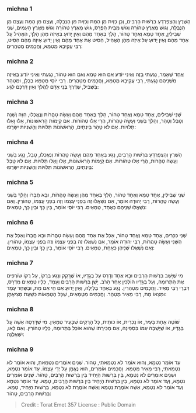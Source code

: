 
### michna 1
הַשֶּׁרֶץ וְהַצְּפַרְדֵּעַ בִּרְשׁוּת הָרַבִּים, וְכֵן כַּזַּיִת מִן הַמֵּת וְכַזַּיִת מִן הַנְּבֵלָה, וְעֶצֶם מִן הַמֵּת וְעֶצֶם מִן הַנְּבֵלָה, וְגוּשׁ מֵאֶרֶץ טְהוֹרָה וְגוּשׁ מִבֵּית הַפְּרָס, גּוּשׁ מֵאֶרֶץ טְהוֹרָה וְגוּשׁ מֵאֶרֶץ הָעַמִּים, שְׁנֵי שְׁבִילִין, אֶחָד טָמֵא וְאֶחָד טָהוֹר, הָלַךְ בְּאַחַד מֵהֶם וְאֵין יָדוּעַ בְּאֵיזֶה מֵהֶן הָלַךְ, הֶאֱהִיל עַל אַחַד מֵהֶם וְאֵין יָדוּעַ עַל אֵיזֶה מֵהֶן הֶאֱהִיל, הִסִּיט אֶת אַחַד מֵהֶם וְאֵין יָדוּעַ אֵיזֶה מֵהֶם הִסִּיט, רַבִּי עֲקִיבָא מְטַמֵּא, וַחֲכָמִים מְטַהֲרִים: 

### michna 2
אֶחָד שֶׁאָמַר, נָגַעְתִּי בָזֶה וְאֵינִי יוֹדֵעַ אִם הוּא טָמֵא וְאִם הוּא טָהוֹר, נָגַעְתִּי וְאֵינִי יוֹדֵעַ בְּאֵיזֶה מִשְּׁנֵיהֶם נָגַעְתִּי, רַבִּי עֲקִיבָא מְטַמֵּא, וַחֲכָמִים מְטַהֲרִים. רַבִּי יוֹסֵי מְטַמֵּא בְכֻלָּן, וּמְטַהֵר בַּשְּׁבִיל, שֶׁדֶּרֶךְ בְּנֵי אָדָם לַהֲלֹךְ וְאֵין דַּרְכָּם לִגָּע: 

### michna 3
שְׁנֵי שְׁבִילִים, אֶחָד טָמֵא וְאֶחָד טָהוֹר, הָלַךְ בְּאַחַד מֵהֶם וְעָשָׂה טָהֳרוֹת וְנֶאֱכְלוּ, הִזָּה וְשָׁנָה וְטָבַל וְטָהַר, וְהָלַךְ בַּשֵּׁנִי וְעָשָׂה טָהֳרוֹת, הֲרֵי אֵלּוּ טְהוֹרוֹת. אִם קַיָּמוֹת הָרִאשׁוֹנוֹת, אֵלּוּ וָאֵלּוּ תְּלוּיוֹת. אִם לֹא טָהַר בֵּינְתַיִם, הָרִאשׁוֹנוֹת תְּלוּיוֹת וְהַשְּׁנִיּוֹת יִשָּׂרֵפוּ: 

### michna 4
הַשֶּׁרֶץ וְהַצְּפַרְדֵּעַ בִּרְשׁוּת הָרַבִּים, נָגַע בְּאַחַד מֵהֶם וְעָשָׂה טָהֳרוֹת וְנֶאֱכְלוּ, טָבַל, נָגַע בַּשֵּׁנִי וְעָשָׂה טָהֳרוֹת, הֲרֵי אֵלּוּ טְהוֹרוֹת. אִם קַיָּמוֹת הָרִאשׁוֹנוֹת, אֵלּוּ וָאֵלּוּ תְּלוּיוֹת. אִם לֹא טָבַל בֵּינְתַיִם, הָרִאשׁוֹנוֹת תְּלוּיוֹת וְהַשְּׁנִיּוֹת יִשָּׂרֵפוּ: 

### michna 5
שְׁנֵי שְׁבִילִין, אֶחָד טָמֵא וְאֶחָד טָהוֹר, הָלַךְ בְּאַחַד מֵהֶן וְעָשָׂה טָהֳרוֹת, וּבָא חֲבֵרוֹ וְהָלַךְ בַּשֵּׁנִי וְעָשָׂה טָהֳרוֹת, רַבִּי יְהוּדָה אוֹמֵר, אִם נִשְׁאֲלוּ זֶה בִפְנֵי עַצְמוֹ וְזֶה בִפְנֵי עַצְמוֹ, טְהוֹרִין. וְאִם נִשְׁאֲלוּ שְׁנֵיהֶם כְּאֶחָד, טְמֵאִים. רַבִּי יוֹסֵי אוֹמֵר, בֵּין כָּךְ וּבֵין כָּךְ, טְמֵאִים: 

### michna 6
שְׁנֵי כִכָּרִים, אֶחָד טָמֵא וְאֶחָד טָהוֹר, אָכַל אֶת אַחַד מֵהֶם וְעָשָׂה טָהֳרוֹת וּבָא חֲבֵרוֹ וְאָכַל אֶת הַשֵּׁנִי וְעָשָׂה טָהֳרוֹת, רַבִּי יְהוּדָה אוֹמֵר, אִם נִשְׁאֲלוּ זֶה בִפְנֵי עַצְמוֹ וְזֶה בִפְנֵי עַצְמוֹ, טְהוֹרִין. וְאִם נִשְׁאֲלוּ שְׁנֵיהֶן כְּאַחַת, טְמֵאִים. רַבִּי יוֹסֵי אוֹמֵר, בֵּין כָּךְ וּבֵין כָּךְ, טְמֵאִים: 

### michna 7
מִי שֶׁיָּשַׁב בִּרְשׁוּת הָרַבִּים וּבָא אֶחָד וְדָרַס עַל בְּגָדָיו, אוֹ שֶׁרָקַק וְנָגַע בְּרֻקּוֹ, עַל רֻקּוֹ שׂוֹרְפִים אֶת הַתְּרוּמָה, וְעַל בְּגָדָיו הוֹלְכִין אַחַר הָרֹב. יָשֵׁן בִּרְשׁוּת הָרַבִּים וְעָמַד, כֵּלָיו טְמֵאִים מִדְרָס, דִּבְרֵי רַבִּי מֵאִיר. וַחֲכָמִים מְטַהֲרִין. נָגַע בְּאֶחָד בַּלַּיְלָה, וְאֵין יָדוּעַ אִם חַי אִם מֵת, וּבַשַּׁחַר עָמַד וּמְצָאוֹ מֵת, רַבִּי מֵאִיר מְטַהֵר. וַחֲכָמִים מְטַמְּאִים, שֶׁכָּל הַטֻּמְאוֹת כִּשְׁעַת מְצִיאָתָן: 

### michna 8
שׁוֹטָה אַחַת בָּעִיר, אוֹ נָכְרִית, אוֹ כוּתִית, כָּל הָרֻקִּים שֶׁבָּעִיר טְמֵאִין. מִי שֶׁדָּרְסָה אִשָּׁה עַל בְּגָדָיו, אוֹ שֶׁיָּשְׁבָה עִמּוֹ בִּסְפִינָה, אִם מַכִּירָתוֹ שֶׁהוּא אוֹכֵל בַּתְּרוּמָה, כֵּלָיו טְהוֹרִין. וְאִם לָאו, יִשְׁאָלֶנָּה: 

### michna 9
עֵד אוֹמֵר נִטְמָא, וְהוּא אוֹמֵר לֹא נִטְמֵאתִי, טָהוֹר. שְׁנַיִם אוֹמְרִים נִטְמֵאתָ, וְהוּא אוֹמֵר לֹא נִטְמֵאתִי, רַבִּי מֵאִיר מְטַמֵּא. וַחֲכָמִים אוֹמְרִים, הוּא נֶאֱמָן עַל יְדֵי עַצְמוֹ. עֵד אוֹמֵר נִטְמָא, וּשְׁנַיִם אוֹמְרִים לֹא נִטְמָא, בֵּין בִּרְשׁוּת הַיָּחִיד בֵּין בִּרְשׁוּת הָרַבִּים, טָהוֹר. שְׁנַיִם אוֹמְרִים נִטְמָא, וְעֵד אוֹמֵר לֹא נִטְמָא, בֵּין בִּרְשׁוּת הַיָּחִיד בֵּין בִּרְשׁוּת הָרַבִּים, טָמֵא. עֵד אוֹמֵר נִטְמָא וְעֵד אוֹמֵר לֹא נִטְמָא, אִשָּׁה אוֹמֶרֶת נִטְמָא וְאִשָּׁה אוֹמֶרֶת לֹא נִטְמָא, בִּרְשׁוּת הַיָּחִיד, טָמֵא. בִּרְשׁוּת הָרַבִּים, טָהוֹר: 

>Credit : Torat Emet 357
>License : Public Domain 